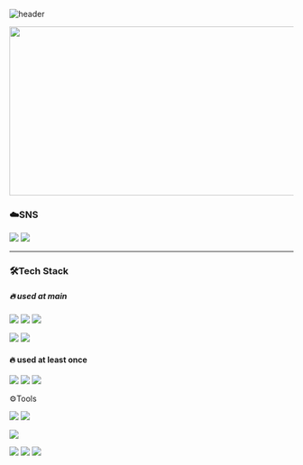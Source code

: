 
![header](https://capsule-render.vercel.app/api?type=waving&color=gradient&customColorList=8&height=150&section=header)

<a href="https://github.com/devxb/gitanimals">
<img
  src="https://render.gitanimals.org/farms/Zadd-lee"
  width="600"
  height="300"
/>
</a>




### ☁️SNS




<a href="https://daz-tlog.tistory.com/" target="_blank"><img src="https://img.shields.io/badge/Blog-000000?style=flat&logo=tistory&logoColor=ffffff"/></a>
<a href="mailto:kimminkyeong0418@gmail.com" target="_blank"><img src="https://img.shields.io/badge/mail to me-EA4335?style=flat&logo=Gmail&logoColor=ffffff"/></a>



-----    

### 🛠️**Tech Stack**


##### 🔥 used at main

<img src="https://img.shields.io/badge/spring-6DB33F?style=flat&logo=spring&logoColor=ffffff">  <img src="https://img.shields.io/badge/springboot-6DB33F?style=flat&logo=springboot&logoColor=ffffff">  <img src="https://img.shields.io/badge/java-007396?style=flat&logo=&logoColor=ffffff">    

<img src="https://img.shields.io/badge/oracle-F80000?style=flat&logo=oracle&logoColor=ffffff">   

<img src="https://img.shields.io/badge/maven-C71A36?style=flat&logo=apachemaven&logoColor=ffffff">

#### 🔥 used at least once
<img src="https://img.shields.io/badge/python-3776AB?style=flat&logo=python&logoColor=ffffff"> <img src="https://img.shields.io/badge/django-092E20?style=flat&logo=django&logoColor=ffffff">
<img src="https://img.shields.io/badge/C++-00599C?style=flat&logo=cplusplus&logoColor=ffffff">




⚙️Tools

<img src="https://img.shields.io/badge/intellij-000000?style=flat&logo=intellijidea&logoColor=ffffff">  <img src="https://img.shields.io/badge/pycharm-000000?style=flat&logo=pycharm&logoColor=ffffff">

<img src="https://img.shields.io/badge/git kraken-000000?style=flat&logo=gitkraken&logoColor=ffffff">

<img src="https://img.shields.io/badge/git-000000?style=flat&logo=git&logoColor=ffffff">  <img src="https://img.shields.io/badge/github-000000?style=flat&logo=github&logoColor=ffffff">  <img src="https://img.shields.io/badge/gitlab-000000?style=flat&logo=gitlab&logoColor=ffffff">



[//]: # (https://www.emojicopy.com/)
